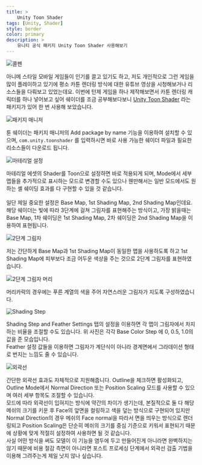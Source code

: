 ```yaml
---
title: >
    Unity Toon Shader
tags: [Unity, Shader]
style: border
color: primary
description: >
    유니티 공식 패키지 Unity Toon Shader 사용해보기
---
```


![콜펜](assets/toon.png)

아니메 스타일 모바일 게임들이 인기를 끌고 있기도 하고, 저도 개인적으로 그런 게임을 많이 플레이하고 있기에 평소 카툰 렌더링 방식에 대한 유튜브 영상을 시청해보거나 리소스들을 다뤄보고 있었는데요. 이번에 턴제 게임을 하나 제작해보면서 카툰 렌더링 캐릭터를 하나 넣어보고 싶어 쉐이더를 조금 공부해보다보니 [Unity Toon Shader](https://docs.unity3d.com/Packages/com.unity.toonshader@0.11/manual/index.html) 라는 패키지가 있어 한 번 사용해 보았습니다.

![패키지 매니저](assets/toon2.png)

툰 쉐이더는 패키지 매니저의 Add package by name 기능을 이용하여 설치할 수 있으며, `com.unity.toonshader` 를 입력하시면 바로 사용 가능한 쉐이더 파일과 필요한 리소스들이 다운로드 됩니다.

![마테리얼 설정](assets/toon3.png)

마테리얼 에셋의 Shader를 Toon으로 설정하면 바로 적용되게 되며, Mode에서 세부 맵들을 추가적으로 표시하는 모드로 변경할 수도 있으나 웬만해서는 일반 모드에서도 원하는 셸 쉐이딩 효과를 다 구현할 수 있을 것 같습니다.<br>
<br>
일단 제일 중요한 설정은 Base Map, 1st Shading Map, 2nd Shading Map인데요. 해당 쉐이더는 빛에 따라 3단계에 걸쳐 그림자를 표현해주는 방식이고, 가장 밝을때는 Base Map, 1차 쉐이딩은 1st Shading Map, 2차 쉐이딩은 2nd Shading Map을 이용하여 표현됩니다.

![2단계 그림자](assets/toon4.png)

저는 간단하게 Base Map과 1st Shading Map이 동일한 맵을 사용하도록 하고 1st Shading Map에 피부보다 조금 어두운 색상을 주는 것으로 2단계 그림자를 표현하였습니다.

![2단계 그림자 머리](assets/toon5.png)

머리카락의 경우에는 푸른 계열의 색을 주어 자연스러운 그림자가 지도록 구성하였습니다.

![Shading Step](assets/toon6.png)

Shading Step and Feather Settings 탭의 설정을 이용하면 각 맵이 그림자에서 차지하는 비율을 조절할 수도 있습니다. 위 사진은 각각 Base Color Step 에 0, 0.5, 1.0의 값을 준 모습입니다.<br>
Feather 설정 값들을 이용하면 그림자가 계단식이 아니라 경계면에서 그라데이션 형태로 번지는 느낌도 줄 수 있습니다.

![외곽선](assets/toon7.png)

간단한 외곽선 효과도 자체적으로 지원해줍니다. Outline을 체크하면 활성화되고, Outline Mode에서 Normal Direction 또는 Position Scaling 모드를 사용할 수 있으며 여러 세부 항목도 조절할 수 있습니다.<br>
모드에 따라 외곽선이 입혀지는 방식에 약간의 차이가 생기는데, 본질적으로 둘 다 해당 메쉬의 크기를 키운 후 Face의 앞면을 컬링하고 색을 덮는 방식으로 구현되어 있지만 Normal Direction의 경우 메쉬의 Face normal을 따라서 면을 띄우는 방식으로 렌더링되고 Position Scaling은 단순히 메쉬의 크기를 중심 기준으로 키워서 표현되기 때문에 상황에 맞게 적절히 설정하여 사용하면 될 것 같습니다.<br>
사실 어떤 방식을 써도 모델이 이 기능을 염두에 두고 만들어진게 아니라면 완벽하지는 않기 때문에 비용 절감 측면이 아니라면 포스트 프로세싱 단계에서 외곽선 검출 기법을 이용해 그려주는게 제일 낫지 않나 싶습니다.